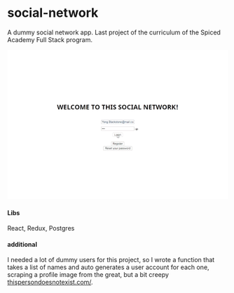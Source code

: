# social-network
A dummy social network app. Last project of the curriculum of the Spiced Academy Full Stack program.

<kbd>![](https://github.com/tombonynge/social-network/blob/master/demo.gif)
</kbd>

#### Libs
React, Redux, Postgres

#### additional
I needed a lot of dummy users for this project, so I wrote a function that takes a list of names and auto generates a user account for each one, scraping a profile image from the great, but a bit creepy [thispersondoesnotexist.com/](https://thispersondoesnotexist.com/).

